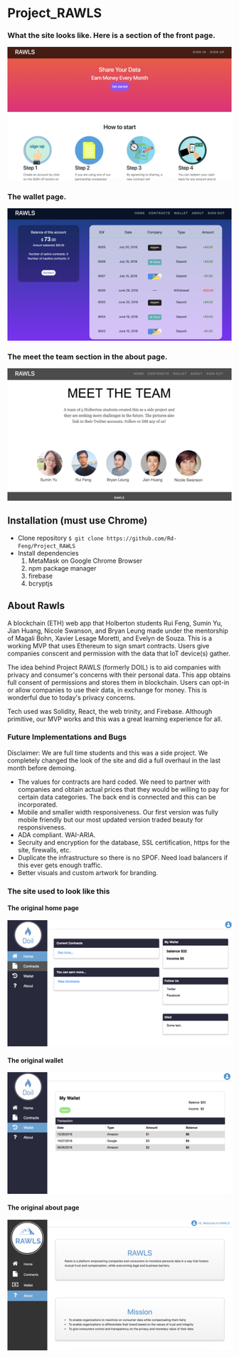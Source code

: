 # Project_RAWLS

### What the site looks like. Here is a section of the front page.
![A screen shot of a section of the front page](https://github.com/Rd-Feng/Project_RAWLS/blob/master/public/front.png)

### The wallet page.
![A screen shot of the wallet page](https://github.com/Rd-Feng/Project_RAWLS/blob/master/public/wallet.png)

###  The meet the team section in the about page.
![A screen shot of a section of the about page. Meet the Team!!](https://github.com/Rd-Feng/Project_RAWLS/blob/master/public/about.png)


## Installation (must use Chrome)

* Clone repository 
  ``$ git clone https://github.com/Rd-Feng/Project_RAWLS``
* Install dependencies
  1. MetaMask on Google Chrome Browser
  2. npm package manager
  3. firebase
  4. bcryptjs

## About Rawls

A blockchain (ETH) web app that Holberton students Rui Feng, Sumin Yu, Jian Huang, Nicole Swanson, and Bryan Leung made under the mentorship of Magali Bohn, Xavier Lesage Moretti, and Evelyn de Souza.
This is a working MVP that uses Ethereum to sign smart contracts. Users give companies conscent and permission with the data that IoT device(s) gather.

The idea behind Project RAWLS (formerly DOIL) is to aid companies with privacy and consumer's concerns with their personal data.
This app obtains full consent of permissions and stores them in blockchain. Users can opt-in or allow companies to use their data, in exchange for money.
This is wonderful due to today's privacy concerns.

Tech used was Solidity, React, the web trinity, and Firebase.
Although primitive, our MVP works and this was a great learning experience for all.

### Future Implementations and Bugs

Disclaimer: We are full time students and this was a side project. We completely changed the look of the site and did a full overhaul in the last month before demoing.

* The values for contracts are hard coded. We need to partner with companies and obtain actual prices that they would be willing to pay for certain data categories. The back end is connected and this can be incorporated.  
* Mobile and smaller width responsiveness. Our first version was fully mobile friendly but our most updated version traded beauty for responsiveness.  
* ADA compliant. WAI-ARIA.  
* Secruity and encryption for the database, SSL certification, https for the site, firewalls, etc.  
* Duplicate the infrastructure so there is no SPOF. Need load balancers if this ever gets enough traffic.  
* Better visuals and custom artwork for branding.  


### The site used to look like this
#### The original home page
![Photo of the first home page](https://github.com/Rd-Feng/Project_RAWLS/blob/master/public/alphahomepage2.png)

#### The original wallet
![Photo of the first wallet page](https://github.com/Rd-Feng/Project_RAWLS/blob/master/public/alphawallet.png)

#### The original about page
![Photo of the first about page](https://github.com/Rd-Feng/Project_RAWLS/blob/master/public/alphaabout.png)

